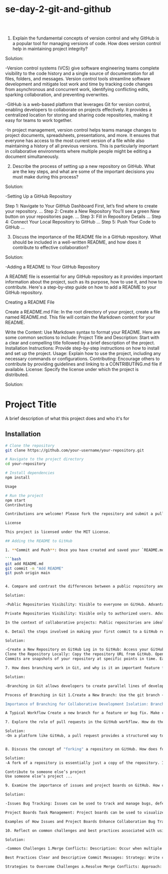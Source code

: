  # se-day-2-git-and-github

  <br></br>
1. Explain the fundamental concepts of version control and why GitHub is a popular tool for managing versions of code. How does version control help in maintaining project integrity?

Solution: 

-Version control systems (VCS) give software engineering teams complete visibility to the code history and a single source of documentation for all files, folders, and messages. Version control tools streamline software development and mitigate lost work and time by tracking code changes from asynchronous and concurrent work, identifying conflicting edits, sparking collaboration, and preventing overwrites.

-GitHub is a web-based platform that leverages Git for version control, enabling developers to collaborate on projects effectively. It provides a centralized location for storing and sharing code repositories, making it easy for teams to work together.

-In project management, version control helps teams manage changes to project documents, spreadsheets, presentations, and more. It ensures that everyone has access to the most current version of a file while also maintaining a history of all previous versions. This is particularly important in collaborative environments where multiple people might be editing a document simultaneously.


2. Describe the process of setting up a new repository on GitHub. What are the key steps, and what are some of the important decisions you must make during this process?

Solution:

-Setting Up a GitHub Repository

Step 1: Navigate to Your GitHub Dashboard First, let’s find where to create your repository. ...
Step 2: Create a New Repository You’ll see a green New button on your repositories page. ...
Step 3: Fill in Repository Details ...
Step 4: Connect Your Local Repository to GitHub ...
Step 5: Push Your Code to GitHub ...

3. Discuss the importance of the README file in a GitHub repository. What should be included in a well-written README, and how does it contribute to effective collaboration?

Solution:

-Adding a README to Your GitHub Repository

A README file is essential for any GitHub repository as it provides important information about the project, such as its purpose, how to use it, and how to contribute. Here's a step-by-step guide on how to add a README to your GitHub repository.

Creating a README File

Create a README.md File: In the root directory of your project, create a file named README.md. This file will contain the Markdown content for your README.

Write the Content: Use Markdown syntax to format your README. Here are some common sections to include: Project Title and Description: Start with a clear and compelling title followed by a brief description of the project. Installation Instructions: Provide step-by-step instructions on how to install and set up the project. Usage: Explain how to use the project, including any necessary commands or configurations. Contributing: Encourage others to contribute by providing guidelines and linking to a CONTRIBUTING.md file if available. License: Specify the license under which the project is distributed.

Solution:

# Project Title

A brief description of what this project does and who it's for

## Installation

```bash
# Clone the repository
git clone https://github.com/your-username/your-repository.git

# Navigate to the project directory
cd your-repository

# Install dependencies
npm install

Usage

# Run the project
npm start
Contributing

Contributions are welcome! Please fork the repository and submit a pull request.

License

This project is licensed under the MIT License.

## Adding the README to GitHub

1. **Commit and Push**: Once you have created and saved your `README.md` file, commit the changes to your local repository and push them to GitHub

```bash
git add README.md
git commit -m "Add README"
git push origin main


4. Compare and contrast the differences between a public repository and a private repository on GitHub. What are the advantages and disadvantages of each, particularly in the context of collaborative projects?

Solution:

-Public Repositories Visibility: Visible to everyone on GitHub. Advantages: Community: Can attract contributions from a wider community of developers. Showcase: Can be used to showcase your skills and projects. Open-Source: Can be used to contribute to open-source projects. Disadvantages: Security: May expose sensitive information to unauthorized users. Copyright: Requires careful consideration of licensing to protect intellectual property.

Private Repositories Visibility: Visible only to authorized users. Advantages: Security: Protects sensitive information from unauthorized access. Collaboration: Can be used for internal team collaboration without exposing code to the public. Proprietary: Can be used to develop proprietary software. Disadvantages: Limited Community: May not attract as many contributors as public repositories. Cost: Often require a paid subscription for unlimited private repositories.

In the context of collaborative projects: Public repositories are ideal for projects that aim to attract a large community of contributors, such as open-source software. They can also be used to showcase individual skills and projects. However, they may require careful consideration of licensing and security to protect sensitive information. Private repositories are suitable for projects that require a higher level of security and privacy, such as internal company projects or projects with sensitive data. They can also be used for collaboration within a team without exposing the code to the public. However, they may be limited in terms of community involvement and can incur additional costs for unlimited private repositories.

6. Detail the steps involved in making your first commit to a GitHub repository. What are commits, and how do they help in tracking changes and managing different versions of your project?

Solution:

-Create a New Repository on GitHub Log in to GitHub: Access your GitHub account. Create a New Repository: Click on the "+" icon in the upper right corner and select "New repository". Fill in Repository Details: Name: Choose a descriptive name for your repository. Description: Optionally, add a brief description of the project. Visibility: Choose between public or private. Initialize with a README: Optionally select this to create a README file automatically. Create Repository: Click the "Create repository" button.
Clone the Repository Locally: Copy the repository URL from GitHub. Open your terminal or command prompt. Navigate to the directory where you want to clone the repository. Run the command: git clone . 3.Navigate to the Repository Directory: Change to the repository directory using the command: cd . 4.Create or Modify Files: Create new files or modify existing ones in your repository directory. For example, you can create a new file called example.txt. 5.Stage the Changes: Add the files to the staging area using the command: git add . To add all changes, use: git add .. 6.Commit the Changes: Commit the staged changes with a descriptive message using the command: git commit -m "Your commit message". 7.Push the Changes to GitHub: Push the committed changes to the remote repository using the command: git push origin main (or master, depending on your default branch name).
Commits are snapshots of your repository at specific points in time. Each commit records the changes made to the files in the repository, along with metadata such as the author, timestamp, and a commit message describing the changes3. How Commits Help in Tracking Changes and Managing Versions Version History: Commits create a detailed history of changes, allowing you to track the evolution of your project over time. Revert Changes: If a mistake is made, you can revert to a previous commit, effectively undoing changes. Collaboration: Commits enable multiple developers to work on the same project simultaneously, with each change being tracked and attributed to its author. Branching and Merging: Commits allow you to create branches for new features or fixes, which can later be merged back into the main branch, ensuring a clean and organized workflow.

7. How does branching work in Git, and why is it an important feature for collaborative development on GitHub? Discuss the process of creating, using, and merging branches in a typical workflow.

Solution:

-Branching in Git allows developers to create parallel lines of development, enabling them to work on different features, bug fixes, or experimental changes without affecting the main codebase. This is a crucial feature for collaborative development, as it allows teams to work independently and efficiently.

Process of Branching in Git 1.Create a New Branch: Use the git branch <branch_name> command to create a new branch from the current branch. Switch to the newly created branch using git checkout <branch_name>. 2.Make Changes: Work on your changes in the new branch without affecting the main codebase. 3.Commit Changes: Commit your changes using git commit -m "Your commit message". 4.Merge or Rebase: Once you're satisfied with your changes, you can merge or rebase your branch into the main branch. Merge: Use git merge <branch_name> to combine the changes from your branch into the main branch. Rebase: Use git rebase main to replay your commits on top of the main branch, creating a linear history.

Importance of Branching for Collaborative Development Isolation: Branches allow developers to work on different features or bug fixes independently, reducing the risk of conflicts and ensuring that the main codebase remains stable. Experimentation: Developers can experiment with new ideas or approaches without affecting the main codebase. Collaboration: Branches enable multiple developers to work on different parts of the project simultaneously, improving efficiency and productivity. Review and Feedback: Branches can be used to create pull requests, allowing other developers to review and provide feedback on changes before they are merged into the main branch. Rollbacks: If a change introduces a bug or unexpected behavior, it's easier to revert to a previous version of the code by switching to a different branch.

A Typical Workflow Create a new branch for a feature or bug fix. Make changes and commit them to the branch. Push the branch to the remote repository. Create a pull request to merge the branch into the main branch. Review and discuss the changes with other team members. Merge the branch into the main branch once it's approved. Delete the branch if it's no longer needed.

7. Explore the role of pull requests in the GitHub workflow. How do they facilitate code review and collaboration, and what are the typical steps involved in creating and merging a pull request?

Solution:
-On a platform like GitHub, a pull request provides a structured way to review code. Each PR shows a diff of the changes, making it clear what has been added or removed. Developers can comment directly on specific lines, fostering an interactive review process.


8. Discuss the concept of "forking" a repository on GitHub. How does forking differ from cloning, and what are some scenarios where forking would be particularly useful?

Solution:
-A fork of a repository is essentially just a copy of the repository. In the spirit of open source, forking is a way to share with and learn from other developers. Developers can have many motivations for forking a repository, but three of the most common reasons are to

Contribute to someone else’s project
Use someone else’s project ...

9. Examine the importance of issues and project boards on GitHub. How can they be used to track bugs, manage tasks, and improve project organization? Provide examples of how these tools can enhance collaborative efforts.

Solution:

-Issues Bug Tracking: Issues can be used to track and manage bugs, defects, or errors in the code. Developers can create new issues to report problems, assign them to team members, and track their progress. Feature Requests: Issues can also be used to collect and prioritize feature requests from users or stakeholders. Discussion: Issues provide a platform for discussion and collaboration, allowing team members to discuss potential solutions, ask questions, and provide feedback.

Project Boards Task Management: Project boards can be used to visualize and manage tasks within a project. They provide a flexible way to organize tasks into different columns (e.g., "To Do," "In Progress," "Done") and assign them to team members. Workflow Visualization: Project boards can help teams visualize their workflow and identify bottlenecks or areas that need improvement. Collaboration: Project boards can facilitate collaboration by providing a shared workspace where team members can see the progress of the project and communicate effectively.

Examples of How Issues and Project Boards Enhance Collaboration Bug Tracking and Resolution: A team can use issues to track and prioritize bugs, assigning them to developers and tracking their progress on a project board. This helps ensure that bugs are addressed promptly and efficiently. Feature Development: Issues can be used to collect and prioritize feature requests from users. These requests can then be added to a project board and assigned to developers, providing a clear roadmap for future development. Project Planning and Management: Project boards can be used to plan and manage the overall project, breaking down tasks into smaller, manageable units and tracking their progress. This helps teams stay organized and ensure that the project is delivered on time and within budget. Communication and Collaboration: Issues and project boards provide a central platform for communication and collaboration. Team members can discuss tasks, ask questions, and provide feedback, ensuring that everyone is on the same page and working towards a common goal.

10. Reflect on common challenges and best practices associated with using GitHub for version control. What are some common pitfalls new users might encounter, and what strategies can be employed to overcome them and ensure smooth collaboration?

Solution:

-Common Challenges 1.Merge Conflicts: Description: Occur when multiple changes are made to the same part of a file by different contributors. Pitfall: Can be confusing and time-consuming to resolve, especially for new users1. 2.Inconsistent Commit Messages: Description: Poorly written or inconsistent commit messages make it difficult to understand the history and purpose of changes. Pitfall: Leads to confusion and reduces the effectiveness of version control2. 3.Branch Management: Description: Mismanaging branches can lead to a cluttered repository and difficulty in tracking progress. Pitfall: Can cause confusion about which branch to work on and merge conflicts2. 4.Lack of Documentation: Description: Insufficient documentation can make it hard for new contributors to understand the project and contribute effectively. Pitfall: Slows down onboarding and collaboration2. 5.Ignoring .gitignore: Description: Failing to use a .gitignore file can result in unnecessary files being tracked. Pitfall: Leads to a bloated repository and potential security risks3.

Best Practices Clear and Descriptive Commit Messages: Strategy: Write concise and meaningful commit messages that describe the changes made. Benefit: Improves the readability of the project history and makes it easier to understand the purpose of each change. Consistent Branching Strategy: Strategy: Adopt a branching strategy such as Git Flow or GitHub Flow to manage branches effectively. Benefit: Keeps the repository organized and makes it clear where new features or fixes should be developed. Regular Pull Requests and Code Reviews: Strategy: Use pull requests for all changes and conduct thorough code reviews. Benefit: Ensures code quality, facilitates knowledge sharing, and catches potential issues early. Effective Use of .gitignore: Strategy: Create and maintain a .gitignore file to exclude unnecessary files from being tracked. Benefit: Keeps the repository clean and reduces the risk of sensitive information being exposed. Comprehensive Documentation: Strategy: Maintain up-to-date documentation, including a README file, contributing guidelines, and code comments. Benefit: Helps new contributors get up to speed quickly and ensures everyone understands the project’s structure and goals. Regular Synchronization: Strategy: Regularly fetch, merge, and push changes to keep your local repository in sync with the remote repository. Benefit: Reduces the likelihood of merge conflicts and ensures that everyone is working with the latest code.

Strategies to Overcome Challenges a.Resolve Merge Conflicts: Approach: Use tools like Git’s built-in merge conflict resolution or third-party tools like GitKraken to visualize and resolve conflicts. Benefit: Simplifies the process and helps understand the conflicting changes. b.Standardize Commit Messages: Approach: Establish guidelines for writing commit messages and enforce them through code reviews. Benefit: Ensures consistency and clarity in the project history. c.Adopt a Branching Model: Approach: Implement a branching model like Git Flow to manage feature development, releases, and hotfixes. Benefit: Provides a clear structure for managing branches and reduces confusion. d.Use CI/CD Tools: Approach: Integrate continuous integration/continuous deployment (CI/CD) tools like GitHub Actions to automate testing and deployment. Benefit: Ensures code quality and streamlines the release process.

